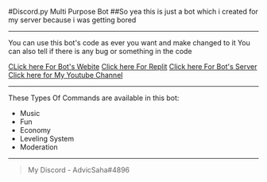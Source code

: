 #Discord.py Multi Purpose Bot
##So yea this is just a bot which i created for my server because i was getting bored

---

You can use this bot's code as ever you want and make changed to it 
You can also tell if there is any bug or something in the code

[CLick here For Bot's Webite](https://a.advic.repl.co)
[Click here For Replit](https://replit.com)
[Click here For Bot's Server](https://a.advic.repl.co/invite)
[Click here for My Youtube Channel](https://www.youtube.com/channel/UCLz9R6SAQYRSA6uWRjN_PzQ)

---

These Types Of Commands are available in this bot:
* Music
* Fun
* Economy
* Leveling System
* Moderation

---

>My Discord - AdvicSaha#4896
